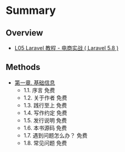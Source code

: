 # Summary

## Overview

* [L05 Laravel 教程 - 电商实战 \( Laravel 5.8 \)](README.md)

## Methods

* [ 第一章. 基础信息](methods.md)
  * 1.1. 序言 免费
  * 1.2. 关于作者 免费
  * 1.3. 践行至上 免费
  * 1.4. 写作约定 免费
  * 1.5. 发行说明 免费
  * 1.6. 本书源码 免费
  * 1.7. 遇到问题怎么办？ 免费
  *  1.8. 常见问题 免费

